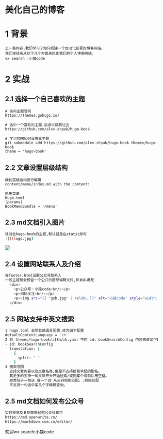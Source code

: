 # 美化自己的博客
# 1 背景
```
上一篇内容,我们学习了如何搭建一个自动化部署的博客网站。
我们继续来从以下几个方面来优化我们的个人博客网站。
vx search :小猿code
```

# 2 实战

## 2.1 选择一个自己喜欢的主题

```
# 访问主题官网
https://themes.gohugo.io/

# 选中一个喜欢的主题,后点击跳转过去
https://github.com/alex-shpak/hugo-book

# 学习官网如何设置此主题
git submodule add https://github.com/alex-shpak/hugo-book themes/hugo-book
theme = 'hugo-book'
```


## 2.2 文章设置层级结构
```
模仿层级结构进行编辑
content/menu/index.md with the content:

启用菜单
hugo.toml
[params]
BookMenuBundle = '/menu'
```

## 2.3 md文档引入图片
```bash
针对此hugo-book的主题,默认就是在static即可
![](logo.jpg)
```
![](/logo.jpg)

## 2.4 设置网站联系人及介绍
```bash
在footer.html设置公众号联系人
一般主题都会预留一个公共的底部编辑文件,供自由填充
  <div>
    <p>公众号：小猿code<br/></p>
    <p>扫码关注<br/></p>
    <p><img src="{{ "gzh.jpg" | relURL }}" alt="小猿code" style="width: 150px; height: 150px;"/></p>
  </div>
```

## 2.5 网站支持中英文搜索
```bash
1 hugo.toml 去除其他语言配置,改为如下配置
defaultContentLanguage = 'zh'
2 将 themes/hugo-book/i18n/zh.yaml 中的 id: bookSearchConfig 内容修改如下即可
- id: bookSearchConfig
  translation: |
    {
      split: " "
    }
3 搜索范围
  支持文章内容以及文章名称,但是不支持给菜单起的别名。
  其更多的支持一句文章开头开始检索/或则某个词前后用空格。
  即类似于一句话 或一个词 从头开始能匹配。:前缀匹配
  不支持一句话中某几个字模糊查询。
```

## 2.5 md文档如何发布公众号
```bash
实时预览及复制效果粘贴公众号即可
https://md.openwrite.cn/
https://markdown.com.cn/editor/
```



欢迎wx search:小猿code